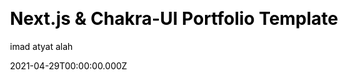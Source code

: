 ---
title: Next.js & Chakra-UI Portfolio Template
github: https://github.com/imadatyatalah/nextjs-chakra-ui-portfolio-template
demo: https://portfolio-boilerplate-nextjs.vercel.app/
license: null
author: imad atyat alah
author_link: ''
author_twitter: ImadAtyat
author_github: imadatyatalah
date: 2021-04-29T00:00:00.000Z
ssg:
  - Next
cms: null
css: null
archetype:
  - Portfolio
services: null
hosting:
  - Netlify
  - Vercel
description: Next.js & Chakra-UI portfolio template.
stale: false
disabled: false
disabled_reason: null
draft: false
---